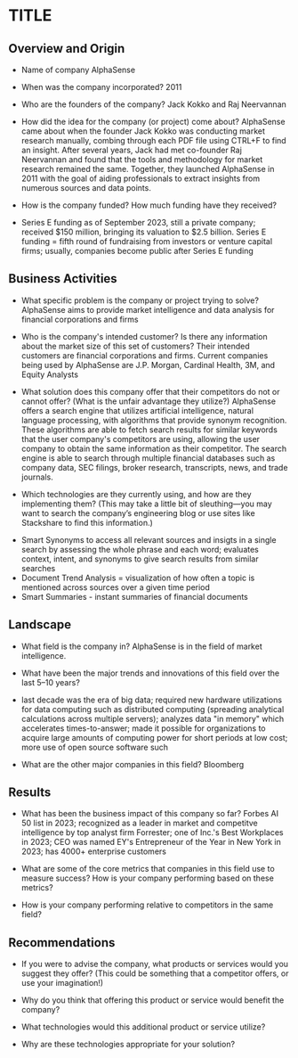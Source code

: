 # TITLE

## Overview and Origin

* Name of company
AlphaSense

* When was the company incorporated?
2011

* Who are the founders of the company?
Jack Kokko and Raj Neervannan

* How did the idea for the company (or project) come about?
AlphaSense came about when the founder Jack Kokko was conducting market research manually, combing through each PDF file using CTRL+F to find an insight. After several years, Jack had met co-founder Raj Neervannan and found that the tools and methodology for market research remained the same. Together, they launched AlphaSense in 2011 with the goal of aiding professionals to extract insights from numerous sources and data points.

* How is the company funded? How much funding have they received?
- Series E funding as of September 2023, still a private company; received $150 million, bringing its valuation to $2.5 billion. Series E funding = fifth round of fundraising from investors or venture capital firms; usually, companies become public after Series E funding

## Business Activities

* What specific problem is the company or project trying to solve?
AlphaSense aims to provide market intelligence and data analysis for financial corporations and firms

* Who is the company's intended customer? Is there any information about the market size of this set of customers?
Their intended customers are financial corporations and firms. Current companies being used by AlphaSense are J.P. Morgan, Cardinal Health, 3M, and Equity Analysts

* What solution does this company offer that their competitors do not or cannot offer? (What is the unfair advantage they utilize?)
AlphaSense offers a search engine that utilizes artificial intelligence, natural language processing, with algorithms that provide synonym recognition. These algorithms are able to fetch search results for similar keywords that the user company's competitors are using, allowing the user company to obtain the same information as their competitor. The search engine is able to search through multiple financial databases such as company data, SEC filings, broker research, transcripts, news, and trade journals.

* Which technologies are they currently using, and how are they implementing them? (This may take a little bit of sleuthing&mdash;you may want to search the company’s engineering blog or use sites like Stackshare to find this information.)
- Smart Synonyms to access all relevant sources and insigts in a single search by assessing the whole phrase and each word; evaluates context, intent, and synonyms to give search results from similar searches
- Document Trend Analysis = visualization of how often a topic is mentioned across sources over a given time period
- Smart Summaries - instant summaries of financial documents


## Landscape

* What field is the company in?
AlphaSense is in the field of market intelligence.

* What have been the major trends and innovations of this field over the last 5&ndash;10 years?
- last decade was the era of big data; required new hardware utilizations for data computing such as distributed computing (spreading analytical calculations across multiple servers); analyzes data "in memory" which accelerates times-to-answer; made it possible for organizations to acquire large amounts of computing power for short periods at low cost; more use of open source software such 

* What are the other major companies in this field?
Bloomberg

## Results

* What has been the business impact of this company so far?
Forbes AI 50 list in 2023; recognized as a leader in market and competitve intelligence by top analyst firm Forrester; one of Inc.'s Best Workplaces in 2023; CEO was named EY's Entrepreneur of the Year in New York in 2023; has 4000+ enterprise customers

* What are some of the core metrics that companies in this field use to measure success? How is your company performing based on these metrics?

* How is your company performing relative to competitors in the same field?

## Recommendations

* If you were to advise the company, what products or services would you suggest they offer? (This could be something that a competitor offers, or use your imagination!)

* Why do you think that offering this product or service would benefit the company?

* What technologies would this additional product or service utilize?

* Why are these technologies appropriate for your solution?
